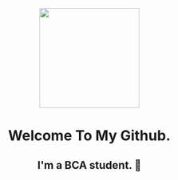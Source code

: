 <div align="center">
    <img height="200" src="F:\Drive\deface image\png logo\logo .png" />
</div>

<h1 align="center">Welcome To My Github.</h1>

###

<h2 align="center">I'm a BCA student. 💂</h2>

